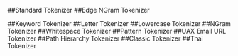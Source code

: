 
##Standard Tokenizer
##Edge NGram Tokenizer


##Keyword Tokenizer
##Letter Tokenizer
##Lowercase Tokenizer
##NGram Tokenizer
##Whitespace Tokenizer
##Pattern Tokenizer
##UAX Email URL Tokenizer
##Path Hierarchy Tokenizer
##Classic Tokenizer
##Thai Tokenizer




